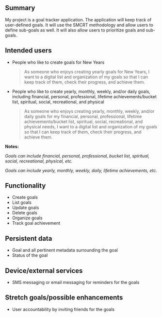 ## Summary

My project is a goal tracker application.  The application will keep track of user-defined goals.   It will use the SMCRT methodology and allow users to define sub-goals as well.  It will also allow users to prioritize goals and sub-goals.

## Intended users

* People who like to create goals for New Years

    > As someone who enjoys creating yearly goals for New Years, I want to a digital list and organization of my goals so that I can keep track of them, check their progress, and achieve them.

* People who like to create yearly, monthly, weekly, and/or daily goals, including financial, personal, professional, lifetime achievements/bucket list, spiritual, social, recreational, and physical

    > As someone who enjoys creating yearly, monthly, weekly, and/or daily goals for my financial, personal, professional, lifetime achievements/bucket list, spiritual, social, recreational, and physical needs, I want to a digital list and organization of my goals so that I can keep track of them, check their progress, and achieve them.

**Notes:**

*Goals can include financial, personal, professional, bucket list, spiritual, social, recreational, physical, etc.*

*Goals can include yearly, monthly, weekly, daily, lifetime achievements, etc.*

## Functionality

* Create goals
* List goals
* Update goals
* Delete goals
* Organize goals
* Track goal achievement

## Persistent data

* Goal and all pertinent metadata surrounding the goal
* Status of the goal

## Device/external services

* SMS messaging or email messaging for reminders for the goals

## Stretch goals/possible enhancements 

* User accountability by inviting friends for the goals